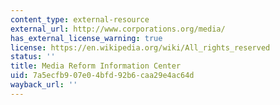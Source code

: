 ```yaml
---
content_type: external-resource
external_url: http://www.corporations.org/media/
has_external_license_warning: true
license: https://en.wikipedia.org/wiki/All_rights_reserved
status: ''
title: Media Reform Information Center
uid: 7a5ecfb9-07e0-4bfd-92b6-caa29e4ac64d
wayback_url: ''
---
```

